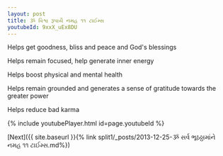 ```yaml
---
layout: post
title: ૐ વિશ્વ રૂપાયૈ નમહ ૧૧ ટાઈમ્સ
youtubeId: 9xxX_uEx8DU
---
```

 
 
Helps get goodness, bliss and peace and God's blessings
 
Helps remain focused, help generate inner energy 
 
Helps boost physical and mental health 
 
Helps remain grounded and generates a sense of gratitude towards the greater power 
 
Helps reduce bad karma
 
 
 
 


{% include youtubePlayer.html id=page.youtubeId %}
 
[Next]({{ site.baseurl }}{% link  split1/_posts/2013-12-25-ૐ સર્વ ભૂઠઠ્ઠામાંને નમહ ૧૧ ટાઈમ્સ.md%})
 
